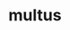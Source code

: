---
title: multus
meaning: many
ch: [7r]
pos: totadjective
femstem: mult
femend: a
neutstem: mult
neutend: um
derivatives: multitude, multiply
---